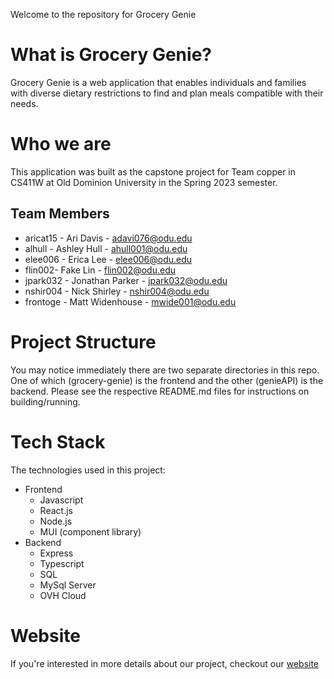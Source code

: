 Welcome to the repository for Grocery Genie

# What is Grocery Genie?
Grocery Genie is a web application that enables individuals and families with diverse dietary restrictions
to find and plan meals compatible with their needs.

# Who we are
This application was built as the capstone project for Team copper in CS411W at Old Dominion University
in the Spring 2023 semester.

## Team Members

- aricat15 - Ari Davis - adavi076@odu.edu
- alhull - Ashley Hull - ahull001@odu.edu
- elee006 - Erica Lee - elee006@odu.edu
- flin002- Fake Lin - flin002@odu.edu
- jpark032 - Jonathan Parker - jpark032@odu.edu
- nshir004 - Nick Shirley - nshir004@odu.edu
- frontoge - Matt Widenhouse - mwide001@odu.edu

# Project Structure
You may notice immediately there are two separate directories in this repo.
One of which (grocery-genie) is the frontend and the other (genieAPI) is the backend.
Please see the respective README.md files for instructions on building/running.

# Tech Stack
The technologies used in this project:
- Frontend
  - Javascript
  - React.js
  - Node.js
  - MUI (component library)
- Backend
  - Express
  - Typescript
  - SQL
  - MySql Server
  - OVH Cloud

# Website
If you're interested in more details about our project, checkout our [website](https://www.cs.odu.edu/~411copper/) 